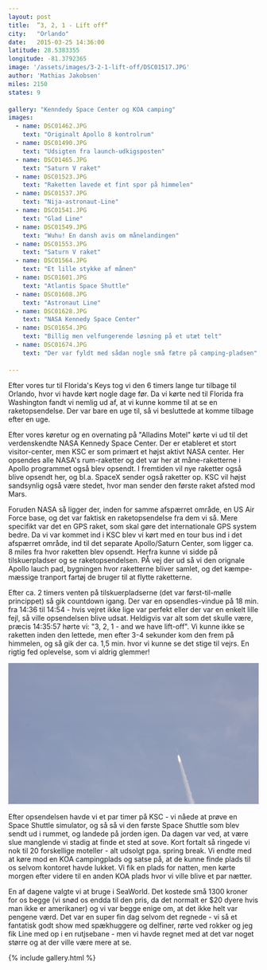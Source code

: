 ```yaml
---
layout: post
title:  ”3, 2, 1 - Lift off”
city:   "Orlando"
date:   2015-03-25 14:36:00
latitude: 28.5383355
longitude: -81.3792365
image: '/assets/images/3-2-1-lift-off/DSC01517.JPG'
author: 'Mathias Jakobsen'
miles: 2150
states: 9

gallery: "Kenndedy Space Center og KOA camping"
images:
  - name: DSC01462.JPG
    text: "Originalt Apollo 8 kontrolrum"
  - name: DSC01490.JPG
    text: "Udsigten fra launch-udkigsposten"
  - name: DSC01465.JPG
    text: "Saturn V raket"
  - name: DSC01523.JPG
    text: "Raketten lavede et fint spor på himmelen"
  - name: DSC01537.JPG
    text: "Nija-astronaut-Line"
  - name: DSC01541.JPG
    text: "Glad Line"
  - name: DSC01549.JPG
    text: "Wuhu! En dansh avis om månelandingen"
  - name: DSC01553.JPG
    text: "Saturn V raket"
  - name: DSC01564.JPG
    text: "Et lille stykke af månen"
  - name: DSC01601.JPG
    text: "Atlantis Space Shuttle"
  - name: DSC01608.JPG
    text: "Astronaut Line"
  - name: DSC01628.JPG
    text: "NASA Kennedy Space Center"
  - name: DSC01654.JPG
    text: "Billig men velfungerende løsning på et utæt telt"
  - name: DSC01674.JPG
    text: "Der var fyldt med sådan nogle små fætre på camping-pladsen"

---
```


Efter vores tur til Florida's Keys tog vi den 6 timers lange tur tilbage til Orlando, hvor vi havde kørt nogle dage før. Da vi kørte ned til Florida fra Washington fandt vi nemlig ud af, at vi kunne komme til at se en raketopsendelse. Der var bare en uge til, så vi besluttede at komme tilbage efter en uge.

Efter vores køretur og en overnating på "Alladins Motel" kørte vi ud til det verdenskendte NASA Kennedy Space Center. Der er etableret et stort visitor-center, men KSC er som primært et højst aktivt NASA center. Her opsendes alle NASA's rum-raketter og det var her at måne-raketterne i Apollo programmet også blev opsendt. I fremtiden vil nye raketter også blive opsendt her, og bl.a. SpaceX sender også raketter op. KSC vil højst sandsynlig også være stedet, hvor man sender den første raket afsted mod Mars.

Foruden NASA så ligger der, inden for samme afspærret område, en US Air Force base, og det var faktisk en raketopsendelse fra dem vi så. Mere specifikt var det en GPS raket, som skal gøre det internationale GPS system bedre. Da vi var kommet ind i KSC blev vi kørt med en tour bus ind i det afspærret område, ind til det separate Apollo/Saturn Center, som ligger ca. 8 miles fra hvor raketten blev opsendt. Herfra kunne vi sidde på tilskuerpladser og se raketopsendelsen. PÅ vej der ud så vi den orignale Apollo lauch pad, bygningen hvor raketterne bliver samlet, og det kæmpe-mæssige tranport fartøj de bruger til at flytte raketterne.

Efter ca. 2 timers venten på tilskuerpladserne (det var først-til-mølle princippet) så gik countdown igang. Der var en opsendles-vindue på 18 min. fra 14:36 til 14:54 - hvis vejret ikke lige var perfekt eller der var en enkelt lille fejl, så ville opsendelsen blive udsat. Heldigvis var alt som det skulle være, præcis 14:35:57 hørte vi: "3, 2, 1 - and we have lift-off". Vi kunne ikke se raketten inden den lettede, men efter 3-4 sekunder kom den frem på himmelen, og så gik der ca. 1,5 min. hvor vi kunne se det stige til vejrs. En rigtig fed oplevelse, som vi aldrig glemmer!

![Lift off!](/assets/images/3-2-1-lift-off/lifoff.png)

Efter opsendelsen havde vi et par timer på KSC - vi nåede at prøve en Space Shuttle simulator, og så så vi den første Space Shuttle som blev sendt ud i rummet, og landede på jorden igen. Da dagen var ved, at være slue manglende vi stadig at finde et sted at sove. Kort fortalt så ringede vi nok til 20 forskellige moteller - alt udsolgt pga. spring break. Vi endte med at køre mod en KOA campingplads og satse på, at de kunne finde plads til os selvom kontoret havde lukket. Vi fik en plads for natten, men kørte morgen efter videre til en anden KOA plads hvor vi ville blive et par nætter.

En af dagene valgte vi at bruge i SeaWorld. Det kostede små 1300 kroner for os begge (vi snød os endda til den pris, da det normalt er $20 dyere hvis man ikke er amerikaner) og vi var begge enige om, at det ikke helt var pengene værd. Det var en super fin dag selvom det regnede - vi så et fantatisk godt show med spækhuggere og delfiner, rørte ved rokker og jeg fik Line med op i en rutjsebane - men vi havde regnet med at det var noget større og at der ville være mere at se.


{% include gallery.html %}
